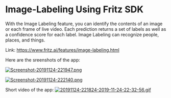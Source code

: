 # Image-Labeling Using Fritz SDK 

With the Image Labeling feature, you can identify the contents of an image or each frame of live video. Each prediction returns a set of labels as well as a confidence score for each label. Image Labeling can recognize people, places, and things.

Link: https://www.fritz.ai/features/image-labeling.html

Here are the sreenshots of the app:

[![Screenshot-20191124-221947.png](https://i.postimg.cc/bvkNmPtf/Screenshot-20191124-221947.png)](https://postimg.cc/bGYhvKgm)

[![Screenshot-20191124-222140.png](https://i.postimg.cc/nVPb95X4/Screenshot-20191124-222140.png)](https://postimg.cc/8sMnqZBc)

Short video of the app:
[![20191124-221824-2019-11-24-22-32-56.gif](https://i.postimg.cc/C5Hc7RFn/20191124-221824-2019-11-24-22-32-56.gif)](https://postimg.cc/0KjG22K9)
